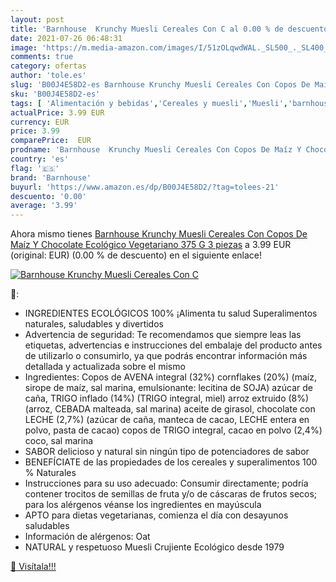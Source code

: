 ```yaml
---
layout: post
title: 'Barnhouse  Krunchy Muesli Cereales Con C al 0.00 % de descuento'
date: 2021-07-26 06:48:31
image: 'https://m.media-amazon.com/images/I/51zOLqwdWAL._SL500_._SL400_.jpg'
comments: true
category: ofertas
author: 'tole.es'
slug: 'B00J4E58D2-es Barnhouse Krunchy Muesli Cereales Con Copos De Maíz Y...'
sku: 'B00J4E58D2-es'
tags: [ 'Alimentación y bebidas','Cereales y muesli','Muesli','barnhouse','chocolate','maíz','muesli', ]
actualPrice: 3.99 EUR
currency: EUR
price: 3.99
comparePrice:  EUR
prodname: 'Barnhouse  Krunchy Muesli Cereales Con Copos De Maíz Y Chocolate  Ecológico  Vegetariano  375 G  3 piezas'
country: 'es'
flag: '🇪🇸'
brand: 'Barnhouse'
buyurl: 'https://www.amazon.es/dp/B00J4E58D2/?tag=tolees-21'
descuento: '0.00'
average: '3.99'
---
```


Ahora mismo tienes [Barnhouse  Krunchy Muesli Cereales Con Copos De Maíz Y Chocolate  Ecológico  Vegetariano  375 G  3 piezas](https://www.amazon.es/dp/B00J4E58D2/?tag=tolees-21) a 3.99 EUR (original:  EUR) (0.00 %  de descuento) en el siguiente enlace!

[![Barnhouse  Krunchy Muesli Cereales Con C](https://m.media-amazon.com/images/I/51zOLqwdWAL._SL500_._SL400_.jpg)](https://www.amazon.es/dp/B00J4E58D2/?tag=tolees-21)

🔎:

- INGREDIENTES ECOLÓGICOS 100% ¡Alimenta tu salud Superalimentos naturales, saludables y divertidos
- Advertencia de seguridad: Te recomendamos que siempre leas las etiquetas, advertencias e instrucciones del embalaje del producto antes de utilizarlo o consumirlo, ya que podrás encontrar información más detallada y actualizada sobre el mismo
- Ingredientes: Copos de AVENA integral (32%) cornflakes (20%) (maíz, sirope de maíz, sal marina, emulsionante: lecitina de SOJA) azúcar de caña, TRIGO inflado (14%) (TRIGO integral, miel) arroz extruido (8%) (arroz, CEBADA malteada, sal marina) aceite de girasol, chocolate con LECHE (2,7%) (azúcar de caña, manteca de cacao, LECHE entera en polvo, pasta de cacao) copos de TRIGO integral, cacao en polvo (2,4%) coco, sal marina
- SABOR delicioso y natural sin ningún tipo de potenciadores de sabor
- BENEFÍCIATE de las propiedades de los cereales y superalimentos 100 % Naturales
- Instrucciones para su uso adecuado: Consumir directamente; podría contener trocitos de semillas de fruta y/o de cáscaras de frutos secos; para los alérgenos véanse los ingredientes en mayúscula
- APTO para dietas vegetarianas, comienza el día con desayunos saludables
- Información de alérgenos: Oat
- NATURAL y respetuoso Muesli Crujiente Ecológico desde 1979

[🛒 Visítala!!!](https://www.amazon.es/dp/B00J4E58D2/?tag=tolees-21)
